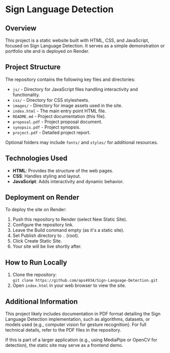# Sign Language Detection

## Overview

This project is a static website built with HTML, CSS, and JavaScript, focused on Sign Language Detection. It serves as a simple demonstration or portfolio site and is deployed on Render.

## Project Structure

The repository contains the following key files and directories:

- `js/` - Directory for JavaScript files handling interactivity and functionality.
- `css/` - Directory for CSS stylesheets.
- `images/` - Directory for image assets used in the site.
- `index.html` - The main entry point HTML file.
- `README.md` - Project documentation (this file).
- `proposal.pdf` - Project proposal document.
- `synopsis.pdf` - Project synopsis.
- `project.pdf` - Detailed project report.

Optional folders may include `fonts/` and `styles/` for additional resources.

## Technologies Used

- **HTML**: Provides the structure of the web pages.
- **CSS**: Handles styling and layout.
- **JavaScript**: Adds interactivity and dynamic behavior.

## Deployment on Render

To deploy the site on Render:

1. Push this repository to Render (select New Static Site).
2. Configure the repository link.
3. Leave the Build command empty (as it's a static site).
4. Set Publish directory to `.` (root).
5. Click Create Static Site.
6. Your site will be live shortly after.

## How to Run Locally

1. Clone the repository:  
   `git clone https://github.com/aps4934/Sign-Language-Detection.git`
2. Open `index.html` in your web browser to view the site.

## Additional Information

This project likely includes documentation in PDF format detailing the Sign Language Detection implementation, such as algorithms, datasets, or models used (e.g., computer vision for gesture recognition). For full technical details, refer to the PDF files in the repository.

If this is part of a larger application (e.g., using MediaPipe or OpenCV for detection), the static site may serve as a frontend demo.



